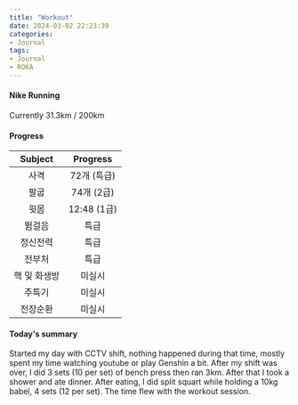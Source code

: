 ```yaml
---
title: "Workout"
date: 2024-03-02 22:23:39
categories:
- Journal
tags:
- Journal
- ROKA
---
```


#### Nike Running
Currently 31.3km / 200km

#### Progress


| Subject | Progress |
|:---:|:---:|
| 사격 | 72개 (특급) |
| 팔굽 | 74개 (2급) |
| 윗몸 | 12:48 (1급) |
| 뜀걸음 | 특급 |
| 정신전력 | 특급 |
| 전부처 | 특급 |
| 핵 및 화생방 | 미실시 |
| 주특기 | 미실시 |
| 전장순환 | 미실시 |


#### Today's summary
Started my day with CCTV shift, nothing happened during that time, mostly spent my time watching youtube or play Genshin a bit. After my shift was over, I did 3 sets (10 per set) of bench press then ran 3km. After that I took a shower and ate dinner. After eating, I did split squart while holding a 10kg babel, 4 sets (12 per set). The time flew with the workout session. 